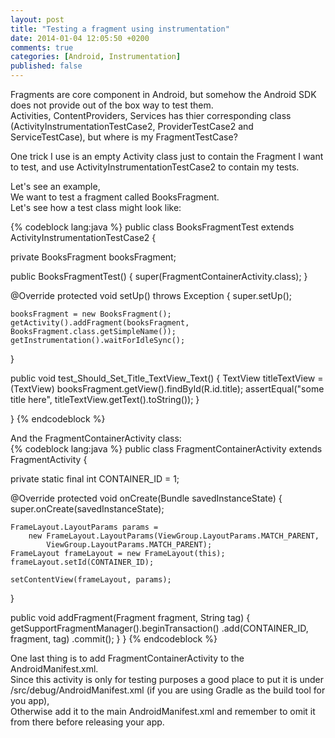 ```yaml
---
layout: post
title: "Testing a fragment using instrumentation"
date: 2014-01-04 12:05:50 +0200
comments: true
categories: [Android, Instrumentation]
published: false
---
```

Fragments are core component in Android, but somehow the Android SDK does not provide out of the box
way to test them.  
Activities, ContentProviders, Services has thier corresponding class (ActivityInstrumentationTestCase2, ProviderTestCase2 and ServiceTestCase), but where is my FragmentTestCase? 

One trick I use is an empty Activity class just to contain the Fragment I want to test, and use ActivityInstrumentationTestCase2 to contain my tests.


Let's see an example,  
We want to test a fragment called BooksFragment.  
Let's see how a test class might look like:

{% codeblock lang:java %}
public class BooksFragmentTest extends ActivityInstrumentationTestCase2<FragmentContainerActivity> {

  private BooksFragment booksFragment;

  public BooksFragmentTest() {
    super(FragmentContainerActivity.class);
  }

  @Override protected void setUp() throws Exception {
    super.setUp();

    booksFragment = new BooksFragment();
    getActivity().addFragment(booksFragment, BooksFragment.class.getSimpleName());
    getInstrumentation().waitForIdleSync();
  }

  public void test_Should_Set_Title_TextView_Text() {
    TextView titleTextView = (TextView) booksFragment.getView().findById(R.id.title);
    assertEqual("some title here", titleTextView.getText().toString());
  }

}
{% endcodeblock %}

And the FragmentContainerActivity class:  
{% codeblock lang:java %}
public class FragmentContainerActivity extends FragmentActivity {

  private static final int CONTAINER_ID = 1;

  @Override protected void onCreate(Bundle savedInstanceState) {
    super.onCreate(savedInstanceState);

    FrameLayout.LayoutParams params =
        new FrameLayout.LayoutParams(ViewGroup.LayoutParams.MATCH_PARENT,
            ViewGroup.LayoutParams.MATCH_PARENT);
    FrameLayout frameLayout = new FrameLayout(this);
    frameLayout.setId(CONTAINER_ID);

    setContentView(frameLayout, params);
  }

  public void addFragment(Fragment fragment, String tag) {
    getSupportFragmentManager().beginTransaction()
        .add(CONTAINER_ID, fragment, tag)
        .commit();
  }
}
{% endcodeblock %}

One last thing is to add FragmentContainerActivity to the AndroidManifest.xml.  
Since this activity is only for testing purposes a good place to put it is under  
/src/debug/AndroidManifest.xml (if you are using Gradle as the build tool for you app),  
Otherwise add it to the main AndroidManifest.xml and remember to omit it from there before releasing your app.


